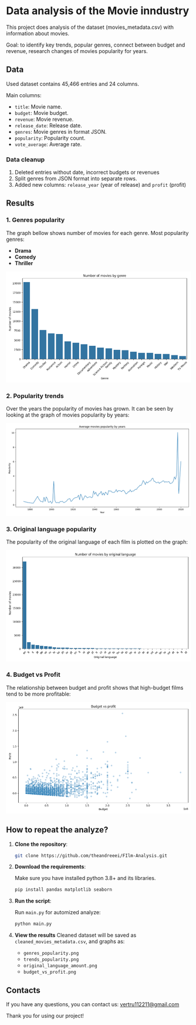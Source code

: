 # Data analysis of the Movie inndustry

This project does analysis of the dataset (movies_metadata.csv) with information about movies.

Goal: to identify key trends, popular genres, connect between budget and revenue, research changes of movies popularity for years.

## Data

Used dataset contains 45,466 entries and 24 columns.

Main columns:
- `title`: Movie name.
- `budget`: Movie budget.
- `revenue`: Movie revenue.
- `release_date`: Release date.
- `genres`: Movie genres in format JSON.
- `popularity`: Popularity count.
- `vote_average`: Average rate.

### Data cleanup
1. Deleted entries without date, incorrect budgets or revenues
2. Split genres from JSON format into separate rows.
3. Added new columns: `release_year` (year of release) and `profit` (profit)

## Results

### 1. Genres popularity
The graph bellow shows number of movies for each genre.
Most popularity genres:
- **Drama**
- **Comedy**
- **Thriller**

![Genres popularity](genres_popularity.png)

### 2. Popularity trends
Over the years the popularity of movies has grown. It can be seen by looking at the graph of movies popularity by years:

![Popularity trends](trends_popularity.png)

### 3. Original language popularity
The popularity of the original language of each film is plotted on the graph:

![Original language popularity](original_language_amount.png)

### 4. Budget vs Profit
The relationship between budget and profit shows that high-budget films tend to be more profitable:

![Budget vs Profit](budget_vs_profit.png)


## How to repeat the analyze?

1. **Clone the repository**:

    ```bash
    git clone https://github.com/theandreeei/FIlm-Analysis.git
    ```
2. **Download the requirements**:  

    Make sure you have installed python 3.8+ and its libraries.
    ```bash
    pip install pandas matplotlib seaborn
    ```
3.  **Run the script**:

    Run `main.py` for automized analyze:
    ```bash
    python main.py
    ```
4. **View the results**
    Cleaned dataset will be saved as `cleaned_movies_metadata.csv`, and graphs as:
    - `genres_popularity.png`
    - `trends_popularity.png`
    - `original_language_amount.png`
    - `budget_vs_profit.png`
    

## Contacts
If you have any questions, you can contact us: vertru112211@gmail.com

Thank you for using our project!
